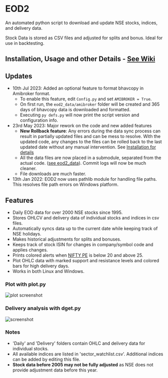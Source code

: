 # EOD2

An automated python script to download and update NSE stocks, indices, and delivery data.

Stock Data is stored as CSV files and adjusted for splits and bonus. Ideal for use in backtesting.

## Installation, Usage and other Details - [See Wiki](https://github.com/BennyThadikaran/eod2/wiki)

## Updates
- 10th Jul 2023: Added an optional feature to format bhavcopy in Amibroker format.
   - To enable this feature, edit `Config.py` and set `AMIBROKER = True`.
   - On first run, the `eod2_data/amibroker` folder will be created and 365 days of bhavcopy data is downloaded and formatted.
   - Executing `py defs.py` will now print the script version and configuration info.
- 23rd May 2023: Major rework on the code and new added features
  - **New Rollback feature**: Any errors during the data sync process can result in partially updated files and can be mess to resolve. With the updated code, any changes to the files can be rolled back to the last updated date without any manual intervention. See [Installation for details](#installation)
  - All the data files are now placed in a submodule, separated from the actual code. ([see eod2_data](https://github.com/BennyThadikaran/eod2_data)). Commit logs will now be much cleaner.
  - File downloads are much faster.
- 13th Jan 2022: EOD2 now uses pathlib module for handling file paths. This resolves file path errors on Windows platform.

## Features

- Daily EOD data for over 2000 NSE stocks since 1995.
- Stores OHLCV and delivery data of individual stocks and indices in csv files.
- Automatically syncs data up to the current date while keeping track of NSE holidays.
- Makes historical adjustments for splits and bonuses.
- Keeps track of stock ISIN for changes in company/symbol code and applies changes.
- Prints colored alerts when [NIFTY PE](https://www.samco.in/knowledge-center/articles/nifty-50-pe-ratio/) is below 20 and above 25.
- Plot OHLC data with marked support and resistance levels and colored bars for high delivery days.
- Works in both Linux and Windows.

### Plot with plot.py

![plot screenshot](https://res.cloudinary.com/doyu4uovr/image/upload/e_improve,f_auto/v1689126755/EOD2/plot_tb7oq2.png)

### Delivery analysis with dget.py

![screenshot](https://res.cloudinary.com/doyu4uovr/image/upload/f_auto/v1689126755/EOD2/dget-args_xy0suw.png)

### Notes

- 'Daily' and 'Delivery' folders contain OHLC and delivery data for individual stocks.
- All available indices are listed in 'sector_watchlist.csv'. Additional indices can be added by editing this file.
- **Stock data before 2005 may not be fully adjusted** as NSE does not provide adjustment data before this year.
